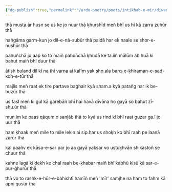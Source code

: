```yaml
---
{"dg-publish":true,"permalink":"/urdu-poetry/poets/intikhab-e-mir/diwan-01/tha-musta-ar-husn-se-us-ke-jo-nuur-tha/"}
---
```




thā musta.ār husn se us ke jo nuur thā
ḳhurshīd meñ bhī us hī kā zarra zuhūr thā

hañgāma garm-kun jo dil-e-nā-subūr thā
paidā har ek naale se shor-e-nushūr thā

pahuñchā jo aap ko to maiñ pahuñchā ḳhudā ke ta.iiñ
mālūm ab huā ki bahut maiñ bhī duur thā

ātish buland dil kī na thī varna ai kalīm
yak sho.ala barq-e-ḳhiraman-e-sad-koh-e-tūr thā

majlis meñ raat ek tire partave baġhair
kyā sham.a kyā patañg har ik be-huzūr thā

us fasl meñ ki gul kā garebāñ bhī hai havā
dīvāna ho gayā so bahut zī-shu.ūr thā

mun.im ke paas qāqum o sanjāb thā to kyā
us rind kī bhī raat guzar ga.ī jo uur thā

ham ḳhaak meñ mile to mile lekin ai sip.har
us shoḳh ko bhī raah pe laanā zarūr thā

kal paañv ek kāsa-e-sar par jo aa gayā
yaksar vo ustuḳhvān shikastoñ se chuur thā

kahne lagā ki dekh ke chal raah be-ḳhabar
maiñ bhī kabhū kisū kā sar-e-pur-ġhurūr thā

thā vo to rashk-e-hūr-e-bahishtī hamīñ meñ 'mīr'
samjhe na ham to fahm kā apnī qusūr thā
